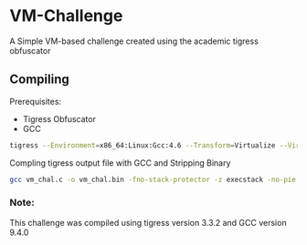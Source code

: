
# VM-Challenge

A Simple VM-based challenge created using the academic tigress obfuscator




## Compiling

Prerequisites:

 - Tigress Obfuscator
 - GCC

```bash
tigress --Environment=x86_64:Linux:Gcc:4.6 --Transform=Virtualize --VirtualizeDispatch=switch --VirtualizeOperands=stack --Functions=secret_key --out=PATH_TO_DIR/vm_chal.c PATH_TO_DIR/vm_challenge.c 
```

Compling tigress output file with GCC and Stripping Binary
```bash
gcc vm_chal.c -o vm_chal.bin -fno-stack-protector -z execstack -no-pie && strip vm_chal.c
```

### Note:

This challenge was compiled using tigress version 3.3.2 and GCC version 9.4.0
